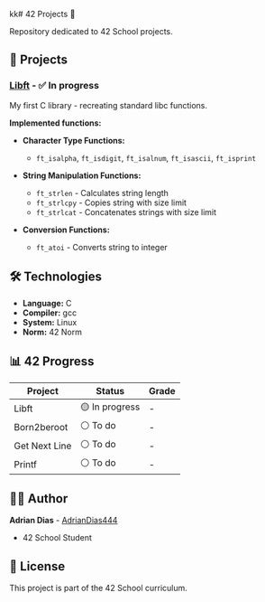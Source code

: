 kk# 42 Projects 🚀

Repository dedicated to 42 School projects.

## 📂 Projects

### [Libft](./libft) - ✅ **In progress**

My first C library - recreating standard libc functions.

**Implemented functions:**
- **Character Type Functions:**
  - `ft_isalpha`, `ft_isdigit`, `ft_isalnum`, `ft_isascii`, `ft_isprint`

- **String Manipulation Functions:**
  - `ft_strlen` - Calculates string length
  - `ft_strlcpy` - Copies string with size limit
  - `ft_strlcat` - Concatenates strings with size limit

- **Conversion Functions:**
  - `ft_atoi` - Converts string to integer

## 🛠️ Technologies

- **Language:** C
- **Compiler:** gcc
- **System:** Linux
- **Norm:** 42 Norm

## 📊 42 Progress

| Project       | Status         | Grade |
| ------------- | -------------- | ----- |
| Libft         | 🟡 In progress | -     |
| Born2beroot   | ⚪ To do       | -     |
| Get Next Line | ⚪ To do       | -     |
| Printf        | ⚪ To do       | -     |

## 👨‍💻 Author

**Adrian Dias** - [AdrianDias444](https://github.com/AdrianDias444)

- 42 School Student

## 📜 License

This project is part of the 42 School curriculum.
